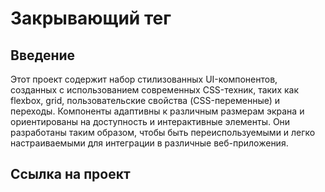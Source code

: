  # Закрывающий тег

  ## Введение 
  Этот проект содержит набор стилизованных UI-компонентов, созданных с использованием современных CSS-техник, таких как flexbox, grid, пользовательские свойства (CSS-переменные) и переходы. Компоненты адаптивны к различным размерам экрана и ориентированы на доступность и интерактивные элементы. Они разработаны таким образом, чтобы быть переиспользуемыми и легко настраиваемыми для интеграции в различные веб-приложения.

  ## Ссылка на проект
  